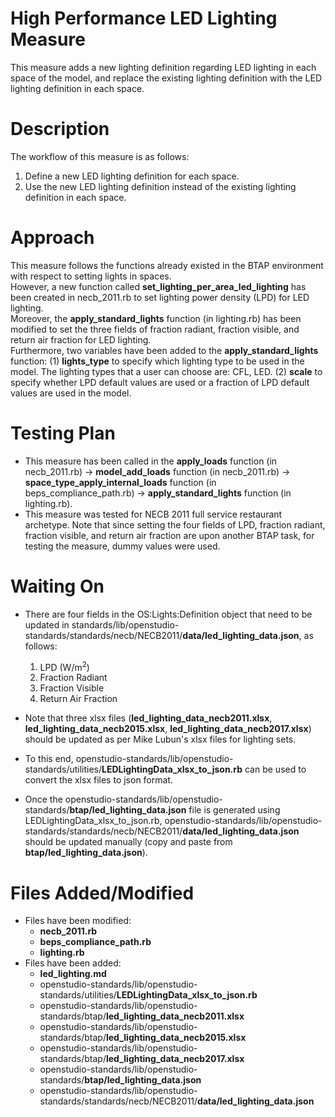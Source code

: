 # High Performance LED Lighting Measure
This measure adds a new lighting definition regarding LED lighting in each space of the model, 
and replace the existing lighting definition with the LED lighting definition in each space.

# Description
The workflow of this measure is as follows:
1. Define a new LED lighting definition for each space.
2. Use the new LED lighting definition instead of the existing lighting definition in each space.

# Approach
This measure follows the functions already existed in the BTAP environment with respect to setting lights in spaces.<br>
However, a new function called **set_lighting_per_area_led_lighting** has been created in necb_2011.rb to set lighting power density (LPD) for LED lighting.<br>
Moreover, the **apply_standard_lights** function (in lighting.rb) has been modified to set the three fields of 
fraction radiant, fraction visible, and return air fraction for LED lighting.<br> 
Furthermore, two variables have been added to the **apply_standard_lights** function:
(1) **lights_type** to specify which lighting type to be used in the model. The lighting types that a user can choose are: CFL, LED.
(2) **scale** to specify whether LPD default values are used or a fraction of LPD default values are used in the model.

# Testing Plan
* This measure has been called in the **apply_loads** function (in necb_2011.rb) -> **model_add_loads** function (in necb_2011.rb) 
-> **space_type_apply_internal_loads** function (in beps_compliance_path.rb) -> **apply_standard_lights** function (in lighting.rb).
* This measure was tested for NECB 2011 full service restaurant archetype.
Note that since setting the four fields of LPD, fraction radiant, fraction visible, and return air fraction are upon another BTAP task, 
for testing the measure, dummy values were used.

# Waiting On
* There are four fields in the OS:Lights:Definition object that need to be updated in standards/lib/openstudio-standards/standards/necb/NECB2011/**data/led_lighting_data.json**, as follows:
  1. LPD (W/m<sup>2</sup>)
  2. Fraction Radiant
  3. Fraction Visible
  4. Return Air Fraction

* Note that three xlsx files (**led_lighting_data_necb2011.xlsx**, **led_lighting_data_necb2015.xlsx**, **led_lighting_data_necb2017.xlsx**) 
should be updated as per Mike Lubun's xlsx files for lighting sets.
* To this end, openstudio-standards/lib/openstudio-standards/utilities/**LEDLightingData_xlsx_to_json.rb** can be used to convert the xlsx files to json format.
* Once the openstudio-standards/lib/openstudio-standards/**btap/led_lighting_data.json** file is generated using LEDLightingData_xlsx_to_json.rb, 
openstudio-standards/lib/openstudio-standards/standards/necb/NECB2011/**data/led_lighting_data.json** should be updated manually (copy and paste from **btap/led_lighting_data.json**). 
 
# Files Added/Modified
* Files have been modified: 
  * **necb_2011.rb**
  * **beps_compliance_path.rb**
  * **lighting.rb**
* Files have been added: 
  * **led_lighting.md**
  * openstudio-standards/lib/openstudio-standards/utilities/**LEDLightingData_xlsx_to_json.rb**
  * openstudio-standards/lib/openstudio-standards/btap/**led_lighting_data_necb2011.xlsx**
  * openstudio-standards/lib/openstudio-standards/btap/**led_lighting_data_necb2015.xlsx**
  * openstudio-standards/lib/openstudio-standards/btap/**led_lighting_data_necb2017.xlsx**
  * openstudio-standards/lib/openstudio-standards/**btap/led_lighting_data.json**
  * openstudio-standards/lib/openstudio-standards/standards/necb/NECB2011/**data/led_lighting_data.json**